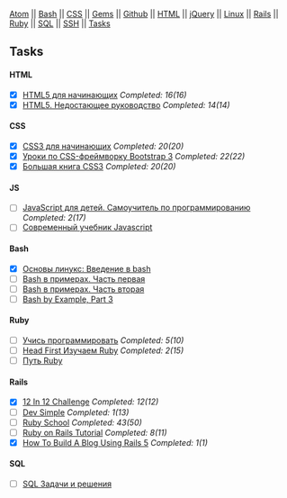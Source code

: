 [Atom](/atom.md) || [Bash](bash.md) || [CSS](css.md) || [Gems](/gems.md) || [Github](/github.md) || [HTML](html.md) || [jQuery](/jquery.md) || [Linux](/linux.md) || [Rails](rails.md) || [Ruby](ruby.md) || [SQL](sql.md) || [SSH](ssh.md) || [Tasks](tasks.md)

## Tasks

#### HTML

- [x] [HTML5 для начинающих](http://www.magisters.org/education/course/html5-for-beginners) _Completed: 16(16)_
- [x] [HTML5. Недостающее руководство](https://www.ozon.ru/context/detail/id/18060929/?partner=deals9) _Completed: 14(14)_

#### CSS

- [x] [CSS3 для начинающих](http://www.magisters.org/education/course/css3-for-beginners) _Completed: 20(20)_
- [x] [Уроки по CSS-фреймворку Bootstrap 3](http://www.magisters.org/education/course/bootstrap-3-tutorials) _Completed: 22(22)_
- [x] [Большая книга CSS3](https://www.ozon.ru/context/detail/id/24493075/) _Completed: 20(20)_

#### JS

- [ ] [JavaScript для детей. Самоучитель по программированию](https://www.ozon.ru/context/detail/id/138148848/?partner=deals99) _Completed: 2(17)_
- [ ] [Современный учебник Javascript](http://learn.javascript.ru/)

#### Bash

- [x] [Основы линукс: Введение в bash](http://linuxgeeks.ru/bash-intro.htm)
- [ ] [Bash в примерах. Часть первая](http://linuxgeeks.ru/bash-1.htm)
- [ ] [Bash в примерах. Часть вторая](http://linuxgeeks.ru/bash-2.htm)
- [ ] [Bash by Example, Part 3](http://www.funtoo.org/Bash_by_Example,_Part_3)

#### Ruby

- [ ] [Учись программировать](http://www.shokhirev.com/mikhail/ruby/ltp/) _Completed: 5(10)_
- [ ] [Head First Изучаем Ruby](https://www.google.ru/webhp?sourceid=chrome-instant&ion=1&espv=2&ie=UTF-8#newwindow=1&q=head+first.+%D0%B8%D0%B7%D1%83%D1%87%D0%B0%D0%B5%D0%BC+ruby&*) _Completed: 2(15)_
- [ ] [Путь Ruby](https://www.google.ru/webhp?sourceid=chrome-instant&ion=1&espv=2&ie=UTF-8#newwindow=1&q=%D0%BF%D1%83%D1%82%D1%8C+%D1%80%D1%83%D0%B1%D0%B8&*)

#### Rails

- [x] [12 In 12 Challenge](https://mackenziechild.me/12-in-12/) _Completed: 12(12)_
- [ ] [Dev Simple](https://www.youtube.com/channel/UCzBDZvjXprwp4nG9qgbudKA) _Completed: 1(13)_
- [ ] [Ruby School](http://rubyschool.us/) _Completed: 43(50)_
- [ ] [Ruby on Rails Tutorial](https://www.railstutorial.org/) _Completed: 8(11)_
- [x] [How To Build A Blog Using Rails 5](https://www.youtube.com/watch?v=i2x995hm8r8) _Completed: 1(1)_

#### SQL

- [ ] [SQL Задачи и решения](http://sql-tutorial.ru/)
